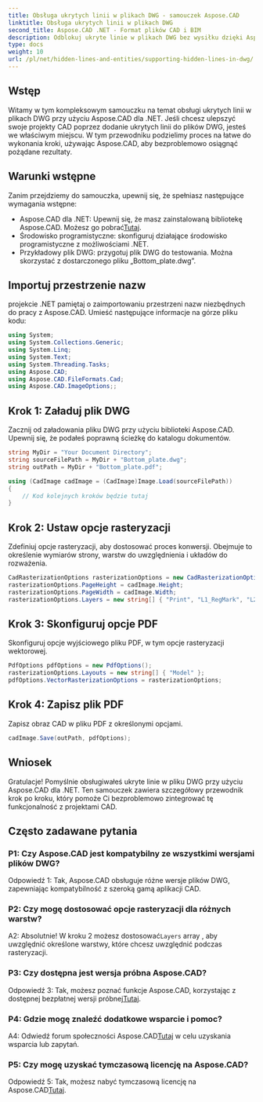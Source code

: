 ```yaml
---
title: Obsługa ukrytych linii w plikach DWG - samouczek Aspose.CAD
linktitle: Obsługa ukrytych linii w plikach DWG
second_title: Aspose.CAD .NET - Format plików CAD i BIM
description: Odblokuj ukryte linie w plikach DWG bez wysiłku dzięki Aspose.CAD dla .NET. Postępuj zgodnie z naszym przewodnikiem krok po kroku, aby zapewnić bezproblemową integrację.
type: docs
weight: 10
url: /pl/net/hidden-lines-and-entities/supporting-hidden-lines-in-dwg/
--- 
```

## Wstęp

Witamy w tym kompleksowym samouczku na temat obsługi ukrytych linii w plikach DWG przy użyciu Aspose.CAD dla .NET. Jeśli chcesz ulepszyć swoje projekty CAD poprzez dodanie ukrytych linii do plików DWG, jesteś we właściwym miejscu. W tym przewodniku podzielimy proces na łatwe do wykonania kroki, używając Aspose.CAD, aby bezproblemowo osiągnąć pożądane rezultaty.

## Warunki wstępne

Zanim przejdziemy do samouczka, upewnij się, że spełniasz następujące wymagania wstępne:
-  Aspose.CAD dla .NET: Upewnij się, że masz zainstalowaną bibliotekę Aspose.CAD. Możesz go pobrać[Tutaj](https://releases.aspose.com/cad/net/).
- Środowisko programistyczne: skonfiguruj działające środowisko programistyczne z możliwościami .NET.
- Przykładowy plik DWG: przygotuj plik DWG do testowania. Można skorzystać z dostarczonego pliku „Bottom_plate.dwg”.

## Importuj przestrzenie nazw

projekcie .NET pamiętaj o zaimportowaniu przestrzeni nazw niezbędnych do pracy z Aspose.CAD. Umieść następujące informacje na górze pliku kodu:

```csharp
using System;
using System.Collections.Generic;
using System.Linq;
using System.Text;
using System.Threading.Tasks;
using Aspose.CAD;
using Aspose.CAD.FileFormats.Cad;
using Aspose.CAD.ImageOptions;;
```

## Krok 1: Załaduj plik DWG

Zacznij od załadowania pliku DWG przy użyciu biblioteki Aspose.CAD. Upewnij się, że podałeś poprawną ścieżkę do katalogu dokumentów.

```csharp
string MyDir = "Your Document Directory";
string sourceFilePath = MyDir + "Bottom_plate.dwg";
string outPath = MyDir + "Bottom_plate.pdf";

using (CadImage cadImage = (CadImage)Image.Load(sourceFilePath))
{
    // Kod kolejnych kroków będzie tutaj
}
```

## Krok 2: Ustaw opcje rasteryzacji

Zdefiniuj opcje rasteryzacji, aby dostosować proces konwersji. Obejmuje to określenie wymiarów strony, warstw do uwzględnienia i układów do rozważenia.

```csharp
CadRasterizationOptions rasterizationOptions = new CadRasterizationOptions();
rasterizationOptions.PageHeight = cadImage.Height;
rasterizationOptions.PageWidth = cadImage.Width;
rasterizationOptions.Layers = new string[] { "Print", "L1_RegMark", "L2_RegMark" };
```

## Krok 3: Skonfiguruj opcje PDF

Skonfiguruj opcje wyjściowego pliku PDF, w tym opcje rasteryzacji wektorowej.

```csharp
PdfOptions pdfOptions = new PdfOptions();
rasterizationOptions.Layouts = new string[] { "Model" };
pdfOptions.VectorRasterizationOptions = rasterizationOptions;
```

## Krok 4: Zapisz plik PDF

Zapisz obraz CAD w pliku PDF z określonymi opcjami.

```csharp
cadImage.Save(outPath, pdfOptions);
```

## Wniosek

Gratulacje! Pomyślnie obsługiwałeś ukryte linie w pliku DWG przy użyciu Aspose.CAD dla .NET. Ten samouczek zawiera szczegółowy przewodnik krok po kroku, który pomoże Ci bezproblemowo zintegrować tę funkcjonalność z projektami CAD.

## Często zadawane pytania

### P1: Czy Aspose.CAD jest kompatybilny ze wszystkimi wersjami plików DWG?

Odpowiedź 1: Tak, Aspose.CAD obsługuje różne wersje plików DWG, zapewniając kompatybilność z szeroką gamą aplikacji CAD.

### P2: Czy mogę dostosować opcje rasteryzacji dla różnych warstw?

 A2: Absolutnie! W kroku 2 możesz dostosować`Layers` array , aby uwzględnić określone warstwy, które chcesz uwzględnić podczas rasteryzacji.

### P3: Czy dostępna jest wersja próbna Aspose.CAD?

 Odpowiedź 3: Tak, możesz poznać funkcje Aspose.CAD, korzystając z dostępnej bezpłatnej wersji próbnej[Tutaj](https://releases.aspose.com/).

### P4: Gdzie mogę znaleźć dodatkowe wsparcie i pomoc?

 A4: Odwiedź forum społeczności Aspose.CAD[Tutaj](https://forum.aspose.com/c/cad/19) w celu uzyskania wsparcia lub zapytań.

### P5: Czy mogę uzyskać tymczasową licencję na Aspose.CAD?

 Odpowiedź 5: Tak, możesz nabyć tymczasową licencję na Aspose.CAD[Tutaj](https://purchase.aspose.com/temporary-license/).